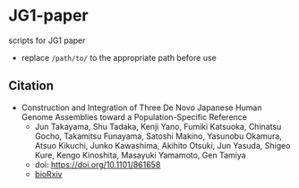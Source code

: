 # JG1-paper
scripts for JG1 paper

- replace `/path/to/` to the appropriate path before use

## Citation
- Construction and Integration of Three De Novo Japanese Human Genome Assemblies toward a Population-Specific Reference
  - Jun Takayama, Shu Tadaka, Kenji Yano, Fumiki Katsuoka, Chinatsu Gocho, Takamitsu Funayama, Satoshi Makino, Yasunobu Okamura, Atsuo Kikuchi, Junko Kawashima, Akihito Otsuki, Jun Yasuda, Shigeo Kure, Kengo Kinoshita, Masayuki Yamamoto, Gen Tamiya
  - doi: https://doi.org/10.1101/861658 
  - [bioRxiv](https://www.biorxiv.org/content/10.1101/861658v1)
